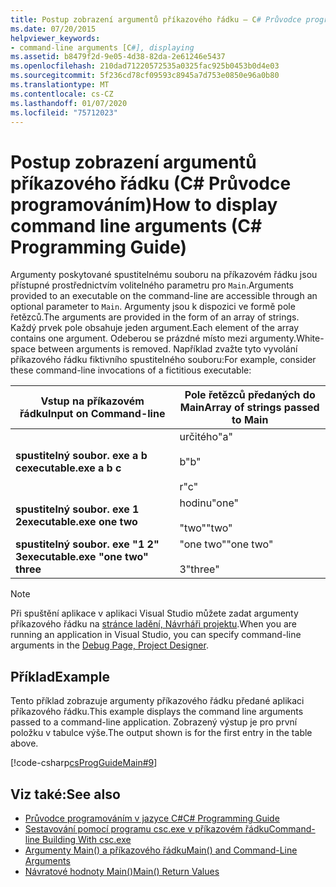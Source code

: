 ```yaml
---
title: Postup zobrazení argumentů příkazového řádku – C# Průvodce programováním
ms.date: 07/20/2015
helpviewer_keywords:
- command-line arguments [C#], displaying
ms.assetid: b8479f2d-9e05-4d38-82da-2e61246e5437
ms.openlocfilehash: 210dad71220572535a0325fac925b0453b0d4e03
ms.sourcegitcommit: 5f236cd78cf09593c8945a7d753e0850e96a0b80
ms.translationtype: MT
ms.contentlocale: cs-CZ
ms.lasthandoff: 01/07/2020
ms.locfileid: "75712023"
---
```

# <a name="how-to-display-command-line-arguments-c-programming-guide"></a><span data-ttu-id="217ef-102">Postup zobrazení argumentů příkazového řádku (C# Průvodce programováním)</span><span class="sxs-lookup"><span data-stu-id="217ef-102">How to display command line arguments (C# Programming Guide)</span></span>
<span data-ttu-id="217ef-103">Argumenty poskytované spustitelnému souboru na příkazovém řádku jsou přístupné prostřednictvím volitelného parametru pro `Main`.</span><span class="sxs-lookup"><span data-stu-id="217ef-103">Arguments provided to an executable on the command-line are accessible through an optional parameter to `Main`.</span></span> <span data-ttu-id="217ef-104">Argumenty jsou k dispozici ve formě pole řetězců.</span><span class="sxs-lookup"><span data-stu-id="217ef-104">The arguments are provided in the form of an array of strings.</span></span> <span data-ttu-id="217ef-105">Každý prvek pole obsahuje jeden argument.</span><span class="sxs-lookup"><span data-stu-id="217ef-105">Each element of the array contains one argument.</span></span> <span data-ttu-id="217ef-106">Odeberou se prázdné místo mezi argumenty.</span><span class="sxs-lookup"><span data-stu-id="217ef-106">White-space between arguments is removed.</span></span> <span data-ttu-id="217ef-107">Například zvažte tyto vyvolání příkazového řádku fiktivního spustitelného souboru:</span><span class="sxs-lookup"><span data-stu-id="217ef-107">For example, consider these command-line invocations of a fictitious executable:</span></span>  
  
|<span data-ttu-id="217ef-108">Vstup na příkazovém řádku</span><span class="sxs-lookup"><span data-stu-id="217ef-108">Input on Command-line</span></span>|<span data-ttu-id="217ef-109">Pole řetězců předaných do Main</span><span class="sxs-lookup"><span data-stu-id="217ef-109">Array of strings passed to Main</span></span>|  
|----------------------------|-------------------------------------|  
|<span data-ttu-id="217ef-110">**spustitelný soubor. exe a b c**</span><span class="sxs-lookup"><span data-stu-id="217ef-110">**executable.exe a b c**</span></span>|<span data-ttu-id="217ef-111">určitého</span><span class="sxs-lookup"><span data-stu-id="217ef-111">"a"</span></span><br /><br /> <span data-ttu-id="217ef-112">b</span><span class="sxs-lookup"><span data-stu-id="217ef-112">"b"</span></span><br /><br /> <span data-ttu-id="217ef-113">r</span><span class="sxs-lookup"><span data-stu-id="217ef-113">"c"</span></span>|  
|<span data-ttu-id="217ef-114">**spustitelný soubor. exe 1 2**</span><span class="sxs-lookup"><span data-stu-id="217ef-114">**executable.exe one two**</span></span>|<span data-ttu-id="217ef-115">hodinu</span><span class="sxs-lookup"><span data-stu-id="217ef-115">"one"</span></span><br /><br /> <span data-ttu-id="217ef-116">"two"</span><span class="sxs-lookup"><span data-stu-id="217ef-116">"two"</span></span>|  
|<span data-ttu-id="217ef-117">**spustitelný soubor. exe "1 2" 3**</span><span class="sxs-lookup"><span data-stu-id="217ef-117">**executable.exe "one two" three**</span></span>|<span data-ttu-id="217ef-118">"one two"</span><span class="sxs-lookup"><span data-stu-id="217ef-118">"one two"</span></span><br /><br /> <span data-ttu-id="217ef-119">3</span><span class="sxs-lookup"><span data-stu-id="217ef-119">"three"</span></span>|  
  
> [!NOTE]
> <span data-ttu-id="217ef-120">Při spuštění aplikace v aplikaci Visual Studio můžete zadat argumenty příkazového řádku na [stránce ladění, Návrháři projektu](/visualstudio/ide/reference/debug-page-project-designer).</span><span class="sxs-lookup"><span data-stu-id="217ef-120">When you are running an application in Visual Studio, you can specify command-line arguments in the [Debug Page, Project Designer](/visualstudio/ide/reference/debug-page-project-designer).</span></span>  
  
## <a name="example"></a><span data-ttu-id="217ef-121">Příklad</span><span class="sxs-lookup"><span data-stu-id="217ef-121">Example</span></span>  
 <span data-ttu-id="217ef-122">Tento příklad zobrazuje argumenty příkazového řádku předané aplikaci příkazového řádku.</span><span class="sxs-lookup"><span data-stu-id="217ef-122">This example displays the command line arguments passed to a command-line application.</span></span> <span data-ttu-id="217ef-123">Zobrazený výstup je pro první položku v tabulce výše.</span><span class="sxs-lookup"><span data-stu-id="217ef-123">The output shown is for the first entry in the table above.</span></span>  
  
 [!code-csharp[csProgGuideMain#9](~/samples/snippets/csharp/VS_Snippets_VBCSharp/csProgGuideMain/CS/Class1.cs#9)]  
  
## <a name="see-also"></a><span data-ttu-id="217ef-124">Viz také:</span><span class="sxs-lookup"><span data-stu-id="217ef-124">See also</span></span>

- [<span data-ttu-id="217ef-125">Průvodce programováním v jazyce C#</span><span class="sxs-lookup"><span data-stu-id="217ef-125">C# Programming Guide</span></span>](../index.md)
- [<span data-ttu-id="217ef-126">Sestavování pomocí programu csc.exe v příkazovém řádku</span><span class="sxs-lookup"><span data-stu-id="217ef-126">Command-line Building With csc.exe</span></span>](../../language-reference/compiler-options/command-line-building-with-csc-exe.md)
- [<span data-ttu-id="217ef-127">Argumenty Main() a příkazového řádku</span><span class="sxs-lookup"><span data-stu-id="217ef-127">Main() and Command-Line Arguments</span></span>](./index.md)
- [<span data-ttu-id="217ef-128">Návratové hodnoty Main()</span><span class="sxs-lookup"><span data-stu-id="217ef-128">Main() Return Values</span></span>](./main-return-values.md)
